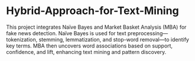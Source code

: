 # Hybrid-Approach-for-Text-Mining
This project integrates Naïve Bayes and Market Basket Analysis (MBA) for fake news detection. Naïve Bayes is used for text preprocessing—tokenization, stemming, lemmatization, and stop-word removal—to identify key terms. MBA then uncovers word associations based on support, confidence, and lift, enhancing text mining and pattern discovery.
